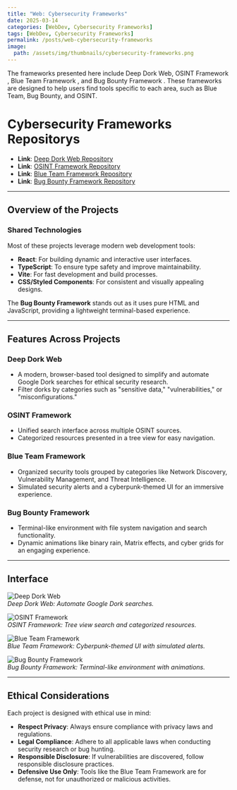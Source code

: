```yaml
---
title: "Web: Cybersecurity Frameworks"
date: 2025-03-14
categories: [WebDev, Cybersecurity Frameworks]
tags: [WebDev, Cybersecurity Frameworks]
permalink: /posts/web-cybersecurity-frameworks
image:
  path: /assets/img/thumbnails/cybersecurity-frameworks.png
---
```



The frameworks presented here include Deep Dork Web, OSINT Framework , Blue Team Framework , and Bug Bounty Framework . These frameworks are designed to help users find tools specific to each area, such as Blue Team, Bug Bounty, and OSINT.


# Cybersecurity Frameworks Repositorys

- **Link**: [Deep Dork Web Repository](https://gh0st2xx2.github.io/Deep-Dork-Web/)
- **Link**: [OSINT Framework Repository](https://Gh0sT2xx2.github.io/OSINT-Framework)
- **Link**: [Blue Team Framework Repository](https://Gh0sT2xx2.github.io/Blueteam-Framework)
- **Link**: [Bug Bounty Framework Repository](https://Gh0sT2xx2.github.io/BugBounty-Framework)

---

## Overview of the Projects

### Shared Technologies
Most of these projects leverage modern web development tools:
- **React**: For building dynamic and interactive user interfaces.
- **TypeScript**: To ensure type safety and improve maintainability.
- **Vite**: For fast development and build processes.
- **CSS/Styled Components**: For consistent and visually appealing designs.

The **Bug Bounty Framework** stands out as it uses pure HTML and JavaScript, providing a lightweight terminal-based experience.

---

## Features Across Projects

### Deep Dork Web
- A modern, browser-based tool designed to simplify and automate Google Dork searches for ethical security research.
- Filter dorks by categories such as "sensitive data," "vulnerabilities," or "misconfigurations."

### OSINT Framework
- Unified search interface across multiple OSINT sources.
- Categorized resources presented in a tree view for easy navigation.

### Blue Team Framework
- Organized security tools grouped by categories like Network Discovery, Vulnerability Management, and Threat Intelligence.
- Simulated security alerts and a cyberpunk-themed UI for an immersive experience.

### Bug Bounty Framework
- Terminal-like environment with file system navigation and search functionality.
- Dynamic animations like binary rain, Matrix effects, and cyber grids for an engaging experience.

---

## Interface


![Deep Dork Web](/assets/img/Output-Deep-Dork-Web.png)  
*Deep Dork Web: Automate Google Dork searches.*

![OSINT Framework](/assets/img/OSINT-Framework-Interface.png)  
*OSINT Framework: Tree view search and categorized resources.*

![Blue Team Framework](/assets/img/Blueteam-Framework-Interface.png)  
*Blue Team Framework: Cyberpunk-themed UI with simulated alerts.*

![Bug Bounty Framework](/assets/img/Bugbounty-Framework-Interface.png)  
*Bug Bounty Framework: Terminal-like environment with animations.*

---

## Ethical Considerations

Each project is designed with ethical use in mind:
- **Respect Privacy**: Always ensure compliance with privacy laws and regulations.
- **Legal Compliance**: Adhere to all applicable laws when conducting security research or bug hunting.
- **Responsible Disclosure**: If vulnerabilities are discovered, follow responsible disclosure practices.
- **Defensive Use Only**: Tools like the Blue Team Framework are for defense, not for unauthorized or malicious activities.



